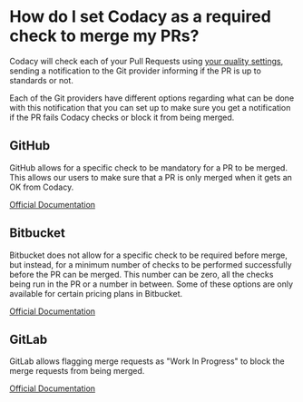 # How do I set Codacy as a required check to merge my PRs?

Codacy will check each of your Pull Requests using [your quality settings](/hc/en-us/articles/360009164573-Quality-Settings), sending a notification to the Git provider informing if the PR is up to standards or not.

Each of the Git providers have different options regarding what can be done with this notification that you can set up to make sure you get a notification if the PR fails Codacy checks or block it from being merged.

## GitHub

GitHub allows for a specific check to be mandatory for a PR to be merged. This allows our users to make sure that a PR is only merged when it gets an OK from Codacy.

[Official Documentation](https://help.github.com/en/articles/enabling-required-status-checks)

## Bitbucket

Bitbucket does not allow for a specific check to be required before merge, but instead, for a minimum number of checks to be performed successfully before the PR can be merged. This number can be zero, all the checks being run in the PR or a number in between. Some of these options are only available for certain pricing plans in Bitbucket.

[Official Documentation](https://confluence.atlassian.com/bitbucket/suggest-or-require-checks-before-a-merge-856691474.html)

## GitLab

GitLab allows flagging merge requests as "Work In Progress" to block the merge requests from being merged.

[Official Documentation](https://docs.gitlab.com/ee/user/project/merge_requests/work_in_progress_merge_requests.html)
